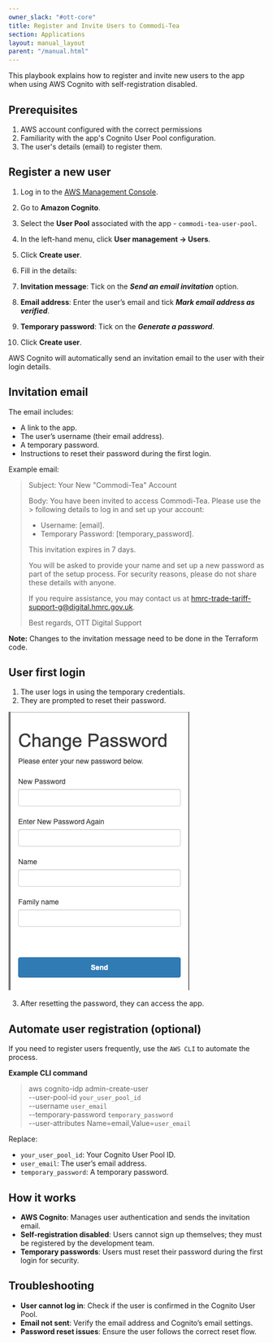 ```yaml
---
owner_slack: "#ott-core"
title: Register and Invite Users to Commodi-Tea
section: Applications
layout: manual_layout
parent: "/manual.html"
---
```


This playbook explains how to register and invite new users to the app when using AWS Cognito with self-registration disabled.

## Prerequisites

1. AWS account configured with the correct permissions
2. Familiarity with the app's Cognito User Pool configuration.
3. The user's details (email) to register them.

## Register a new user

1. Log in to the [AWS Management Console][ott-aws-login].
2. Go to **Amazon Cognito**.
3. Select the **User Pool** associated with the app - `commodi-tea-user-pool`.
4. In the left-hand menu, click **User management → Users**.
5. Click **Create user**.
6. Fill in the details:
  1. **Invitation message**: Tick on the ***Send an email invitation*** option.
  2. **Email address**: Enter the user’s email and tick ***Mark email address as verified***.
  3. **Temporary password**: Tick on the ***Generate a password***.

7. Click **Create user**.

AWS Cognito will automatically send an invitation email to the user with their login details.

[ott-aws-login]: https://eu-west-2.signin.aws/platform/login?workflowStateHandle=db3ab5ba-1272-4297-a9c4-22662bce09c4

## Invitation email

The email includes:

- A link to the app.
- The user’s username (their email address).
- A temporary password.
- Instructions to reset their password during the first login.

Example email:

> Subject: Your New "Commodi-Tea" Account
>
> Body:
> You have been invited to access Commodi-Tea. Please use the > following details to log in and set up your account:
>
> - Username: [email].
> - Temporary Password: [temporary_password].
>
> This invitation expires in 7 days.
>
> You will be asked to provide your name and set up a new password as part of the setup process.
> For security reasons, please do not share these details with anyone.
>
> If you require assistance, you may contact us at hmrc-trade-tariff-support-g@digital.hmrc.gov.uk.
>
> Best regards,
> OTT Digital Support

**Note:** Changes to the invitation message need to be done in the Terraform code.

## User first login

1. The user logs in using the temporary credentials.
2. They are prompted to reset their password.

![Screenshot of the Change Password form](images/commodi-tea-change-password.png)

3. After resetting the password, they can access the app.

## Automate user registration (optional)

If you need to register users frequently, use the `AWS CLI` to automate the process.

**Example CLI command**
> aws cognito-idp admin-create-user \
  --user-pool-id `your_user_pool_id`\
  --username `user_email` \
  --temporary-password `temporary_password` \
  --user-attributes Name=email,Value=`user_email`

Replace:

- `your_user_pool_id`: Your Cognito User Pool ID.
- `user_email`: The user’s email address.
- `temporary_password`: A temporary password.

## How it works

- **AWS Cognito**: Manages user authentication and sends the invitation email.
- **Self-registration disabled**: Users cannot sign up themselves; they must be registered by the development team.
- **Temporary passwords**: Users must reset their password during the first login for security.

## Troubleshooting

- **User cannot log in**: Check if the user is confirmed in the Cognito User Pool.
- **Email not sent**: Verify the email address and Cognito’s email settings.
- **Password reset issues**: Ensure the user follows the correct reset flow.
